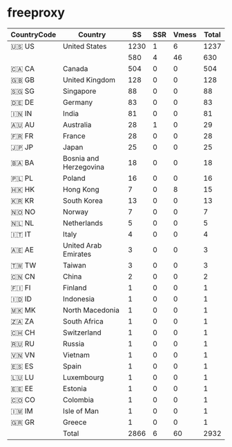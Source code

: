# freeproxy

|CountryCode|Country|SS|SSR|Vmess|Total|
|  ----  | ----  |  ----  | ----  |  ----  | ----  |
|🇺🇸 US|United States|1230|1|6|1237|
| ||580|4|46|630|
|🇨🇦 CA|Canada|504|0|0|504|
|🇬🇧 GB|United Kingdom|128|0|0|128|
|🇸🇬 SG|Singapore|88|0|0|88|
|🇩🇪 DE|Germany|83|0|0|83|
|🇮🇳 IN|India|81|0|0|81|
|🇦🇺 AU|Australia|28|1|0|29|
|🇫🇷 FR|France|28|0|0|28|
|🇯🇵 JP|Japan|25|0|0|25|
|🇧🇦 BA|Bosnia and Herzegovina|18|0|0|18|
|🇵🇱 PL|Poland|16|0|0|16|
|🇭🇰 HK|Hong Kong|7|0|8|15|
|🇰🇷 KR|South Korea|13|0|0|13|
|🇳🇴 NO|Norway|7|0|0|7|
|🇳🇱 NL|Netherlands|5|0|0|5|
|🇮🇹 IT|Italy|4|0|0|4|
|🇦🇪 AE|United Arab Emirates|3|0|0|3|
|🇹🇼 TW|Taiwan|3|0|0|3|
|🇨🇳 CN|China|2|0|0|2|
|🇫🇮 FI|Finland|1|0|0|1|
|🇮🇩 ID|Indonesia|1|0|0|1|
|🇲🇰 MK|North Macedonia|1|0|0|1|
|🇿🇦 ZA|South Africa|1|0|0|1|
|🇨🇭 CH|Switzerland|1|0|0|1|
|🇷🇺 RU|Russia|1|0|0|1|
|🇻🇳 VN|Vietnam|1|0|0|1|
|🇪🇸 ES|Spain|1|0|0|1|
|🇱🇺 LU|Luxembourg|1|0|0|1|
|🇪🇪 EE|Estonia|1|0|0|1|
|🇨🇴 CO|Colombia|1|0|0|1|
|🇮🇲 IM|Isle of Man|1|0|0|1|
|🇬🇷 GR|Greece|1|0|0|1|
||Total|2866|6|60|2932|

